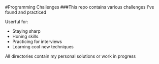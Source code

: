 #Programming Challenges
###This repo contains various challenges I've found and practiced


Userful for:

* Staying sharp
* Honing skills
* Practicing for interviews
* Learning cool new techniques


All directories contain my personal solutions or work in progress
